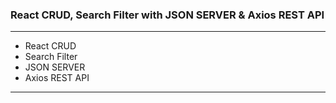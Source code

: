 ### React CRUD, Search Filter with JSON SERVER & Axios REST API
-----------------------------------------------------------------------------------------------
- React CRUD
- Search Filter 
- JSON SERVER
- Axios REST API
-----------------------------------------------------------------------------------------------